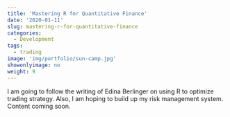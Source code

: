 ```yaml
---
title: 'Mastering R for Quantitative Finance'
date: '2020-01-11'
slug: mastering-r-for-quantitative-finance
categories:
  - Development
tags:
  - trading
image: 'img/portfolio/sun-camp.jpg'
showonlyimage: no
weight: 9
---
```


I am going to follow the writing of Edina Berlinger on using R to optimize trading strategy. Also, I am hoping to build up my risk management system. Content coming soon.
<!--more-->